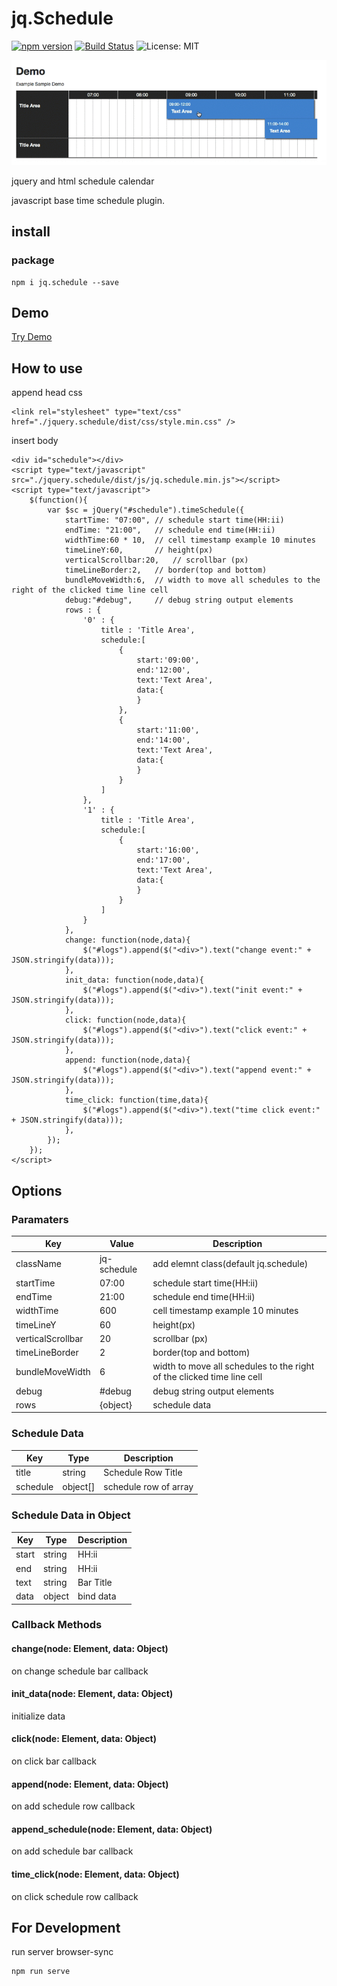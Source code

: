 jq.Schedule
===============

[![npm version](https://badge.fury.io/js/jq.schedule.svg)](https://badge.fury.io/js/jq.schedule)
[![Build Status](https://travis-ci.com/ateliee/jquery.schedule.svg?branch=master)](https://travis-ci.com/ateliee/jquery.schedule)
![License: MIT](https://img.shields.io/badge/License-MIT-green.svg)

![](docs/img/preview.gif)

jquery and html schedule calendar

javascript base time schedule plugin.

## install

### package
```
npm i jq.schedule --save
```

## Demo

[Try Demo](https://ateliee.github.io/jquery.schedule/demo/)

## How to use

append head css
```
<link rel="stylesheet" type="text/css" href="./jquery.schedule/dist/css/style.min.css" />
```

insert body
```
<div id="schedule"></div>
<script type="text/javascript" src="./jquery.schedule/dist/js/jq.schedule.min.js"></script>
<script type="text/javascript">
    $(function(){
        var $sc = jQuery("#schedule").timeSchedule({
            startTime: "07:00", // schedule start time(HH:ii)
            endTime: "21:00",   // schedule end time(HH:ii)
            widthTime:60 * 10,  // cell timestamp example 10 minutes
            timeLineY:60,       // height(px)
            verticalScrollbar:20,   // scrollbar (px)
            timeLineBorder:2,   // border(top and bottom)
            bundleMoveWidth:6,  // width to move all schedules to the right of the clicked time line cell
            debug:"#debug",     // debug string output elements
            rows : {
                '0' : {
                    title : 'Title Area',
                    schedule:[
                        {
                            start:'09:00',
                            end:'12:00',
                            text:'Text Area',
                            data:{
                            }
                        },
                        {
                            start:'11:00',
                            end:'14:00',
                            text:'Text Area',
                            data:{
                            }
                        }
                    ]
                },
                '1' : {
                    title : 'Title Area',
                    schedule:[
                        {
                            start:'16:00',
                            end:'17:00',
                            text:'Text Area',
                            data:{
                            }
                        }
                    ]
                }
            },
            change: function(node,data){
                $("#logs").append($("<div>").text("change event:" + JSON.stringify(data)));
            },
            init_data: function(node,data){
                $("#logs").append($("<div>").text("init event:" + JSON.stringify(data)));
            },
            click: function(node,data){
                $("#logs").append($("<div>").text("click event:" + JSON.stringify(data)));
            },
            append: function(node,data){
                $("#logs").append($("<div>").text("append event:" + JSON.stringify(data)));
            },
            time_click: function(time,data){
                $("#logs").append($("<div>").text("time click event:" + JSON.stringify(data)));
            },
        });
    });
</script>
```

## Options

### Paramaters

|Key|Value|Description|
|---|------|----------|
|className|jq-schedule|add elemnt class(default jq.schedule)|
|startTime|07:00|schedule start time(HH:ii)|
|endTime|21:00|schedule end time(HH:ii)|
|widthTime|600|cell timestamp example 10 minutes|
|timeLineY|60|height(px)|
|verticalScrollbar|20|scrollbar (px)|
|timeLineBorder|2|border(top and bottom)|
|bundleMoveWidth|6|width to move all schedules to the right of the clicked time line cell|
|debug|#debug|debug string output elements|
|rows|{object}|schedule data|

### Schedule Data

|Key|Type|Description|
|---|----|-----|
|title|string|Schedule Row Title|
|schedule|object[]|schedule row of array|

### Schedule Data in Object

|Key|Type|Description|
|---|----|-----|
|start|string|HH:ii|
|end|string|HH:ii|
|text|string|Bar Title|
|data|object|bind data|

### Callback Methods

#### change(node: Element, data: Object)
on change schedule bar callback

#### init_data(node: Element, data: Object)
initialize data

#### click(node: Element, data: Object)
on click bar callback

#### append(node: Element, data: Object)
on add schedule row callback

#### append_schedule(node: Element, data: Object)
on add schedule bar callback

#### time_click(node: Element, data: Object)
on click schedule row callback

## For Development

run server browser-sync
```
npm run serve
```